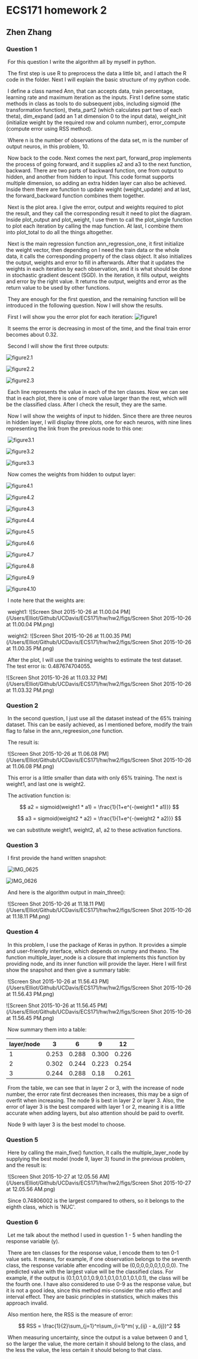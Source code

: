 # ECS171 homework 2

## Zhen Zhang

### Question 1	

​	For this question I write the algorithm all by myself in python.

​	The first step is use R to preprocess the data a little bit, and I attach the R code in the folder. Next I will explain the basic structure of my python code.

​	I define a class named Ann, that can accepts data, train percentage, learning rate and maximum iteration as the inputs. First I define some static methods in class as tools to do subsequent jobs, including sigmoid (the transformation function), theta_part2 (which calculates part two of each theta), dim_expand (add an 1 at dimension 0 to the input data), weight_init (initialize weight by the required row and column number), error_compute (compute error using RSS method). 

​	Where n is the number of observations of the data set, m is the number of output neuros, in this problem, 10.

​	Now back to the code. Next comes the next part, forward_prop implements the process of going forward, and it supplies a2 and a3 to the next function, backward. There are two parts of backward function, one from output to hidden, and another from hidden to input. This code format supports multiple dimension, so adding an extra hidden layer can also be achieved. Inside them there are function to update weight (weight_update) and at last, the forward_backward function combines them together.

​	Next is the plot area. I give the error, output and weights required to plot the result, and they call the corresponding result it need to plot the diagram. Inside plot_output and plot_weight, I use them to call the plot_single function to plot each iteration by calling the map function. At last, I combine them into plot_total to do all the things altogether.

​	Next is the main regression function ann_regression_one, it first initialize the weight vector, then depending on I need the train data or the whole data, it calls the corresponding property of the class object. It also initializes the output, weights and error to fill in afterwards. After that it updates the weights in each iteration by each observation, and it is what should be done in stochastic gradient descent (SGD). In the iteration, it fills output, weights and error by the right value. It returns the output, weights and error as the return value to be used by other functions.

​	They are enough for the first question, and the remaining function will be introduced in the following question. Now I will show the results.

​	First I will show you the error plot for each iteration: ![figure1](/Users/Elliot/Github/UCDavis/ECS171/hw/hw2/figs/figure1.png)

​	It seems the error is decreasing in most of the time, and the final train error becomes about 0.32.

​	Second I will show the first three outputs:

 ![figure2.1](/Users/Elliot/Github/UCDavis/ECS171/hw/hw2/figs/figure2.1.png)

 ![figure2.2](/Users/Elliot/Github/UCDavis/ECS171/hw/hw2/figs/figure2.2.png)

 ![figure2.3](/Users/Elliot/Github/UCDavis/ECS171/hw/hw2/figs/figure2.3.png)

​	Each line represents the value in each of the ten classes. Now we can see that in each plot, there is one of more value larger than the rest, which will be the classified class. After I check the result, they are the same.

​	Now I will show the weights of input to hidden. Since there are three neuros in hidden layer, I will display three plots, one for each neuros, with nine lines representing the link from the previous node to this one:

​	 ![figure3.1](/Users/Elliot/Github/UCDavis/ECS171/hw/hw2/figs/figure3.1.png)

 ![figure3.2](/Users/Elliot/Github/UCDavis/ECS171/hw/hw2/figs/figure3.2.png)

 ![figure3.3](/Users/Elliot/Github/UCDavis/ECS171/hw/hw2/figs/figure3.3.png)

​	Now comes the weights from hidden to output layer:

 ![figure4.1](/Users/Elliot/Github/UCDavis/ECS171/hw/hw2/figs/figure4.1.png)

 ![figure4.2](/Users/Elliot/Github/UCDavis/ECS171/hw/hw2/figs/figure4.2.png)

 ![figure4.3](/Users/Elliot/Github/UCDavis/ECS171/hw/hw2/figs/figure4.3.png)

 ![figure4.4](/Users/Elliot/Github/UCDavis/ECS171/hw/hw2/figs/figure4.4.png)

 ![figure4.5](/Users/Elliot/Github/UCDavis/ECS171/hw/hw2/figs/figure4.5.png)

 ![figure4.6](/Users/Elliot/Github/UCDavis/ECS171/hw/hw2/figs/figure4.6.png)

 ![figure4.7](/Users/Elliot/Github/UCDavis/ECS171/hw/hw2/figs/figure4.7.png)

 ![figure4.8](/Users/Elliot/Github/UCDavis/ECS171/hw/hw2/figs/figure4.8.png)

 ![figure4.9](/Users/Elliot/Github/UCDavis/ECS171/hw/hw2/figs/figure4.9.png)

 ![figure4.10](/Users/Elliot/Github/UCDavis/ECS171/hw/hw2/figs/figure4.10.png)

​	I note here that the weights are:

​	weight1:    ![Screen Shot 2015-10-26 at 11.00.04 PM](/Users/Elliot/Github/UCDavis/ECS171/hw/hw2/figs/Screen Shot 2015-10-26 at 11.00.04 PM.png)

​	weight2:  ![Screen Shot 2015-10-26 at 11.00.35 PM](/Users/Elliot/Github/UCDavis/ECS171/hw/hw2/figs/Screen Shot 2015-10-26 at 11.00.35 PM.png)

​	After the plot, I will use the training weights to estimate the test dataset. The test error is: 0.487674704055.

  ![Screen Shot 2015-10-26 at 11.03.32 PM](/Users/Elliot/Github/UCDavis/ECS171/hw/hw2/figs/Screen Shot 2015-10-26 at 11.03.32 PM.png)



### Question 2

​	In the second question, I just use all the dataset instead of the 65% training dataset. This can be easily achieved, as I mentioned before, modify the train flag to false in the ann_regreesion_one function.

​	The result is:

​	 ![Screen Shot 2015-10-26 at 11.06.08 PM](/Users/Elliot/Github/UCDavis/ECS171/hw/hw2/figs/Screen Shot 2015-10-26 at 11.06.08 PM.png)

​	This error is a little smaller than data with only 65% training. The next is weight1, and last one is weight2.

​	The activation function is:

$$
a2 = sigmoid(weight1 * a1) = \frac{1}{1+e^{-(weight1 * a1)}}
$$

$$
a3 = sigmoid(weight2 * a2) = \frac{1}{1+e^{-(weight2 * a2)}}
$$

​	we can substitute weight1, weight2, a1, a2 to these activation functions.

### Question 3

​	I first provide the hand written snapshot:

​	 ![IMG_0625](/Users/Elliot/Github/UCDavis/ECS171/hw/hw2/figs/IMG_0625.jpg)

 ![IMG_0626](/Users/Elliot/Github/UCDavis/ECS171/hw/hw2/figs/IMG_0626.jpg)

​	And here is the algorithm output in main_three():

​	 ![Screen Shot 2015-10-26 at 11.18.11 PM](/Users/Elliot/Github/UCDavis/ECS171/hw/hw2/figs/Screen Shot 2015-10-26 at 11.18.11 PM.png)

### Question 4

​	In this problem, I use the package of Keras in python. It provides a simple  and user-friendly interface, which depends on numpy and theano. The function multiple_layer_node is a closure that implements this function by providing node, and its inner function will provide the layer. Here I will first show the snapshot and then give a summary table:

​	 ![Screen Shot 2015-10-26 at 11.56.43 PM](/Users/Elliot/Github/UCDavis/ECS171/hw/hw2/figs/Screen Shot 2015-10-26 at 11.56.43 PM.png)

 ![Screen Shot 2015-10-26 at 11.56.45 PM](/Users/Elliot/Github/UCDavis/ECS171/hw/hw2/figs/Screen Shot 2015-10-26 at 11.56.45 PM.png)

​	Now summary them into a table:

| layer/node | 3     | 6     | 9     | 12    |
| ---------- | ----- | ----- | ----- | ----- |
| 1          | 0.253 | 0.288 | 0.300 | 0.226 |
| 2          | 0.302 | 0.244 | 0.223 | 0.254 |
| 3          | 0.244 | 0.288 | 0.18  | 0.261 |

​	From the table, we can see that in layer 2 or 3, with the increase of node number, the error rate first decreases then increases, this may be a sign of overfit when increasing. The node 9 is best in layer 2 or layer 3. Also, the error of layer 3 is the best compared with layer 1 or 2, meaning it is a little accurate when adding layers, but also attention should be paid to overfit.

​	Node 9 with layer 3 is the best model to choose.

### Question 5

​	Here by calling the main_five() function, it calls the multiple_layer_node by supplying the best model (node 9, layer 3) found in the previous problem, and the result is:

​	 ![Screen Shot 2015-10-27 at 12.05.56 AM](/Users/Elliot/Github/UCDavis/ECS171/hw/hw2/figs/Screen Shot 2015-10-27 at 12.05.56 AM.png)

​	Since 0.74806002 is the largest compared to others, so it belongs to the eighth class, which is 'NUC'.

### Question 6

​	Let me talk about the method I used in question 1 - 5 when handling the response variable (y).

​	There are ten classes for the response value, I encode them to ten 0-1 value sets. It means, for example, if one observation belongs to the seventh class, the response variable after encoding will be (0,0,0,0,0,0,1,0,0,0). The predicted value with the largest value will be the classified class. For example, if the output is (0.1,0.1,0.1,0.9,0.1,0.1,0.1,0.1,0.1,0.1), the class will be the fourth one. I have also considered to use 0-9 as the response value, but it is not a good idea, since this method mis-consider the ratio effect and interval effect. They are basic principles in statistics, which makes this approach invalid.

​	Also mention here, the RSS is the measure of error:

$$
RSS = \frac{1}{2}\sum_{j=1}^n\sum_{i=1}^m( y_{ij} - a_{ij})^2
$$

​	When measuring uncertainty, since the output is a value between 0  and 1, so the larger the value, the more certain it should belong to the class, and the less the value, the less certain it should belong to that class.